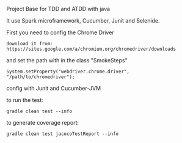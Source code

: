 Project Base for TDD and ATDD with java

It use Spark microframework, Cucumber, Junit and Selenide.

First you need to config the Chrome Driver

    download it from: https://sites.google.com/a/chromium.org/chromedriver/downloads

and set the path with in the class "SmokeSteps"

    System.setProperty("webdriver.chrome.driver", "/path/to/chromedriver");


config with Junit and Cucumber-JVM

to run the test:

    gradle clean test --info

to generate coverage report:

    gradle clean test jacocoTestReport --info

